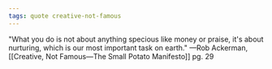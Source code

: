 ```yaml
---
tags: quote creative-not-famous 
---
```


"What you do is not about anything specious like money or praise, it's about nurturing, which is our most important task on earth." —Rob Ackerman, [[Creative, Not Famous—The Small Potato Manifesto]] pg. 29